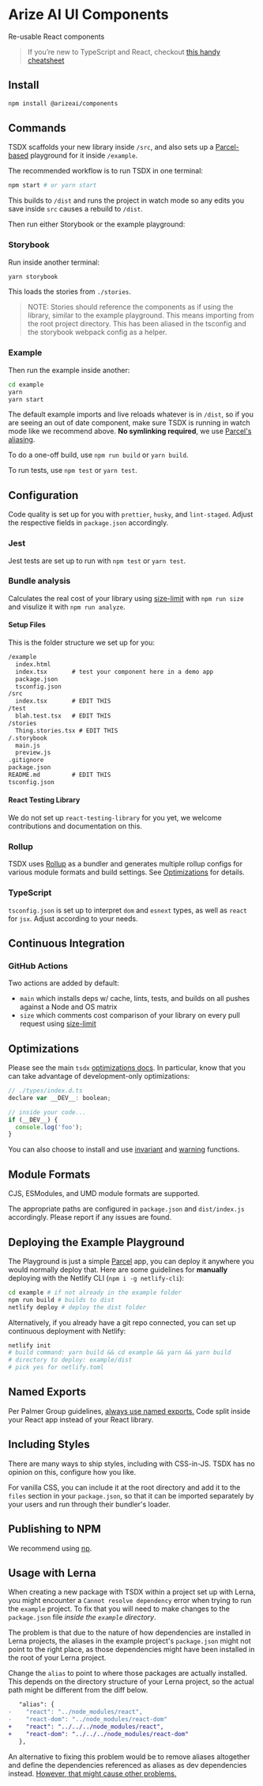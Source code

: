 # Arize AI UI Components 

Re-usable React components

> If you’re new to TypeScript and React, checkout [this handy cheatsheet](https://github.com/sw-yx/react-typescript-cheatsheet/)

## Install

```bash
npm install @arizeai/components
```

## Commands

TSDX scaffolds your new library inside `/src`, and also sets up a [Parcel-based](https://parceljs.org) playground for it inside `/example`.

The recommended workflow is to run TSDX in one terminal:

```bash
npm start # or yarn start
```

This builds to `/dist` and runs the project in watch mode so any edits you save inside `src` causes a rebuild to `/dist`.

Then run either Storybook or the example playground:

### Storybook

Run inside another terminal:

```bash
yarn storybook
```

This loads the stories from `./stories`.

> NOTE: Stories should reference the components as if using the library, similar to the example playground. This means importing from the root project directory. This has been aliased in the tsconfig and the storybook webpack config as a helper.

### Example

Then run the example inside another:

```bash
cd example
yarn 
yarn start
```

The default example imports and live reloads whatever is in `/dist`, so if you are seeing an out of date component, make sure TSDX is running in watch mode like we recommend above. **No symlinking required**, we use [Parcel's aliasing](https://parceljs.org/module_resolution.html#aliases).

To do a one-off build, use `npm run build` or `yarn build`.

To run tests, use `npm test` or `yarn test`.

## Configuration

Code quality is set up for you with `prettier`, `husky`, and `lint-staged`. Adjust the respective fields in `package.json` accordingly.

### Jest

Jest tests are set up to run with `npm test` or `yarn test`.

### Bundle analysis

Calculates the real cost of your library using [size-limit](https://github.com/ai/size-limit) with `npm run size` and visulize it with `npm run analyze`.

#### Setup Files

This is the folder structure we set up for you:

```txt
/example
  index.html
  index.tsx       # test your component here in a demo app
  package.json
  tsconfig.json
/src
  index.tsx       # EDIT THIS
/test
  blah.test.tsx   # EDIT THIS
/stories
  Thing.stories.tsx # EDIT THIS
/.storybook
  main.js
  preview.js
.gitignore
package.json
README.md         # EDIT THIS
tsconfig.json
```

#### React Testing Library

We do not set up `react-testing-library` for you yet, we welcome contributions and documentation on this.

### Rollup

TSDX uses [Rollup](https://rollupjs.org) as a bundler and generates multiple rollup configs for various module formats and build settings. See [Optimizations](#optimizations) for details.

### TypeScript

`tsconfig.json` is set up to interpret `dom` and `esnext` types, as well as `react` for `jsx`. Adjust according to your needs.

## Continuous Integration

### GitHub Actions

Two actions are added by default:

- `main` which installs deps w/ cache, lints, tests, and builds on all pushes against a Node and OS matrix
- `size` which comments cost comparison of your library on every pull request using [size-limit](https://github.com/ai/size-limit)

## Optimizations

Please see the main `tsdx` [optimizations docs](https://github.com/palmerhq/tsdx#optimizations). In particular, know that you can take advantage of development-only optimizations:

```js
// ./types/index.d.ts
declare var __DEV__: boolean;

// inside your code...
if (__DEV__) {
  console.log('foo');
}
```

You can also choose to install and use [invariant](https://github.com/palmerhq/tsdx#invariant) and [warning](https://github.com/palmerhq/tsdx#warning) functions.

## Module Formats

CJS, ESModules, and UMD module formats are supported.

The appropriate paths are configured in `package.json` and `dist/index.js` accordingly. Please report if any issues are found.

## Deploying the Example Playground

The Playground is just a simple [Parcel](https://parceljs.org) app, you can deploy it anywhere you would normally deploy that. Here are some guidelines for **manually** deploying with the Netlify CLI (`npm i -g netlify-cli`):

```bash
cd example # if not already in the example folder
npm run build # builds to dist
netlify deploy # deploy the dist folder
```

Alternatively, if you already have a git repo connected, you can set up continuous deployment with Netlify:

```bash
netlify init
# build command: yarn build && cd example && yarn && yarn build
# directory to deploy: example/dist
# pick yes for netlify.toml
```

## Named Exports

Per Palmer Group guidelines, [always use named exports.](https://github.com/palmerhq/typescript#exports) Code split inside your React app instead of your React library.

## Including Styles

There are many ways to ship styles, including with CSS-in-JS. TSDX has no opinion on this, configure how you like.

For vanilla CSS, you can include it at the root directory and add it to the `files` section in your `package.json`, so that it can be imported separately by your users and run through their bundler's loader.

## Publishing to NPM

We recommend using [np](https://github.com/sindresorhus/np).

## Usage with Lerna

When creating a new package with TSDX within a project set up with Lerna, you might encounter a `Cannot resolve dependency` error when trying to run the `example` project. To fix that you will need to make changes to the `package.json` file _inside the `example` directory_.

The problem is that due to the nature of how dependencies are installed in Lerna projects, the aliases in the example project's `package.json` might not point to the right place, as those dependencies might have been installed in the root of your Lerna project.

Change the `alias` to point to where those packages are actually installed. This depends on the directory structure of your Lerna project, so the actual path might be different from the diff below.

```diff
   "alias": {
-    "react": "../node_modules/react",
-    "react-dom": "../node_modules/react-dom"
+    "react": "../../../node_modules/react",
+    "react-dom": "../../../node_modules/react-dom"
   },
```

An alternative to fixing this problem would be to remove aliases altogether and define the dependencies referenced as aliases as dev dependencies instead. [However, that might cause other problems.](https://github.com/palmerhq/tsdx/issues/64)
